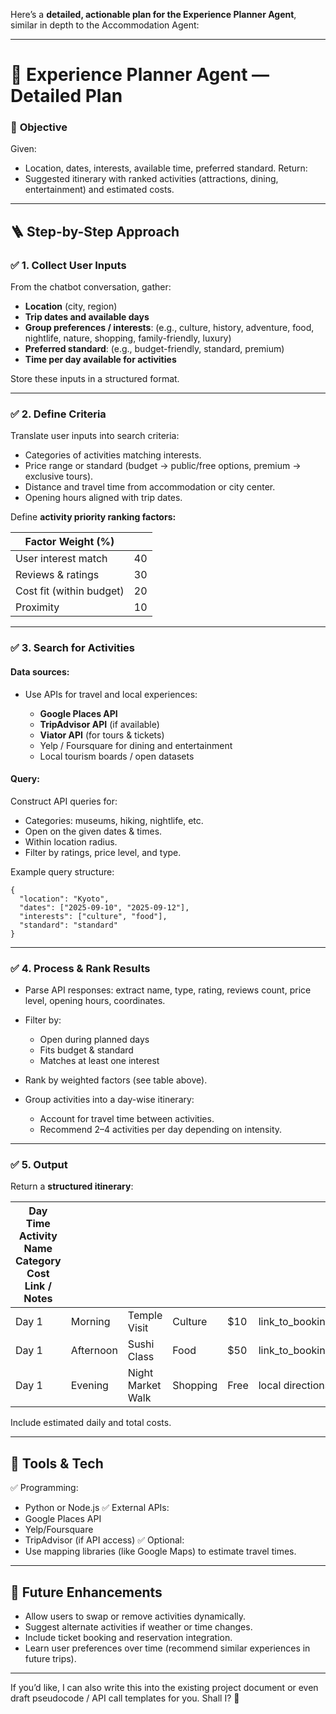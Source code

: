 Here’s a **detailed, actionable plan for the Experience Planner Agent**, similar in depth to the Accommodation Agent:

---

# 🎡 **Experience Planner Agent — Detailed Plan**

### 🎯 **Objective**

Given:

* Location, dates, interests, available time, preferred standard.
  Return:
* Suggested itinerary with ranked activities (attractions, dining, entertainment) and estimated costs.

---

## 🪜 **Step-by-Step Approach**

### ✅ **1. Collect User Inputs**

From the chatbot conversation, gather:

* **Location** (city, region)
* **Trip dates and available days**
* **Group preferences / interests**:
  (e.g., culture, history, adventure, food, nightlife, nature, shopping, family-friendly, luxury)
* **Preferred standard**:
  (e.g., budget-friendly, standard, premium)
* **Time per day available for activities**

Store these inputs in a structured format.

---

### ✅ **2. Define Criteria**

Translate user inputs into search criteria:

* Categories of activities matching interests.
* Price range or standard (budget → public/free options, premium → exclusive tours).
* Distance and travel time from accommodation or city center.
* Opening hours aligned with trip dates.

Define **activity priority ranking factors:**

| Factor Weight (%)        |    |
| ------------------------ | -- |
| User interest match      | 40 |
| Reviews & ratings        | 30 |
| Cost fit (within budget) | 20 |
| Proximity                | 10 |

---

### ✅ **3. Search for Activities**

#### Data sources:

* Use APIs for travel and local experiences:

  * **Google Places API**
  * **TripAdvisor API** (if available)
  * **Viator API** (for tours & tickets)
  * Yelp / Foursquare for dining and entertainment
  * Local tourism boards / open datasets

#### Query:

Construct API queries for:

* Categories: museums, hiking, nightlife, etc.
* Open on the given dates & times.
* Within location radius.
* Filter by ratings, price level, and type.

Example query structure:

```
{
  "location": "Kyoto",
  "dates": ["2025-09-10", "2025-09-12"],
  "interests": ["culture", "food"],
  "standard": "standard"
}

```

---

### ✅ **4. Process & Rank Results**

* Parse API responses: extract name, type, rating, reviews count, price level, opening hours, coordinates.
* Filter by:

  * Open during planned days
  * Fits budget & standard
  * Matches at least one interest
* Rank by weighted factors (see table above).
* Group activities into a day-wise itinerary:

  * Account for travel time between activities.
  * Recommend 2–4 activities per day depending on intensity.

---

### ✅ **5. Output**

Return a **structured itinerary**:

| Day Time Activity Name Category Cost Link / Notes |           |                   |          |      |                   |
| ------------------------------------------------- | --------- | ----------------- | -------- | ---- | ----------------- |
| Day 1                                             | Morning   | Temple Visit      | Culture  | \$10 | link\_to\_booking |
| Day 1                                             | Afternoon | Sushi Class       | Food     | \$50 | link\_to\_booking |
| Day 1                                             | Evening   | Night Market Walk | Shopping | Free | local directions  |

Include estimated daily and total costs.

---

## 🔧 **Tools & Tech**

✅ Programming:

* Python or Node.js
  ✅ External APIs:
* Google Places API
* Yelp/Foursquare
* TripAdvisor (if API access)
  ✅ Optional:
* Use mapping libraries (like Google Maps) to estimate travel times.

---

## 🌱 **Future Enhancements**

* Allow users to swap or remove activities dynamically.
* Suggest alternate activities if weather or time changes.
* Include ticket booking and reservation integration.
* Learn user preferences over time (recommend similar experiences in future trips).

---

If you’d like, I can also write this into the existing project document or even draft pseudocode / API call templates for you. Shall I? 🚀
